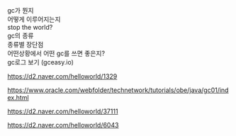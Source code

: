 gc가 뭔지  
어떻게 이루어지는지  
stop the world?  
gc의 종류  
종류별 장단점  
어떤상황에서 어떤 gc를 쓰면 좋은지?  
gc로그 보기 (gceasy.io)

https://d2.naver.com/helloworld/1329

https://www.oracle.com/webfolder/technetwork/tutorials/obe/java/gc01/index.html

https://d2.naver.com/helloworld/37111

https://d2.naver.com/helloworld/6043